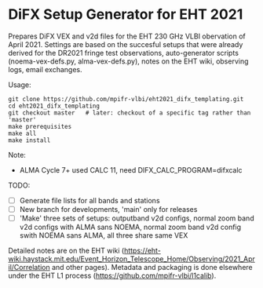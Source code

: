 # DiFX Setup Generator for EHT 2021

Prepares DiFX VEX and v2d files for the EHT 230 GHz VLBI obervation of April 2021. Settings are based on the succesful setups that were already derived for the DR2021 fringe test observations, auto-generator scripts (noema-vex-defs.py, alma-vex-defs.py), notes on the EHT wiki, observing logs, email exchanges.

Usage:

```
git clone https://github.com/mpifr-vlbi/eht2021_difx_templating.git
cd eht2021_difx_templating
git checkout master   # later: checkout of a specific tag rather than 'master'
make prerequisites
make all
make install
```

Note:
- ALMA Cycle 7+ used CALC 11, need DIFX_CALC_PROGRAM=difxcalc

TODO:
- [ ] Generate file lists for all bands and stations
- [ ] New branch for developments, 'main' only for releases
- [ ] 'Make' three sets of setups: outputband v2d configs, normal zoom band v2d configs with ALMA sans NOEMA, normal zoom band v2d config swith NOEMA sans ALMA, all three share same VEX

Detailed notes are on the EHT wiki (https://eht-wiki.haystack.mit.edu/Event_Horizon_Telescope_Home/Observing/2021_April/Correlation and other pages).
Metadata and packaging is done elsewhere under the EHT L1 process (https://github.com/mpifr-vlbi/l1calib).
